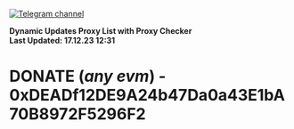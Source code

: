 [![Telegram channel](https://img.shields.io/endpoint?url=https://runkit.io/damiankrawczyk/telegram-badge/branches/master?url=https://t.me/n4z4v0d)](https://t.me/n4z4v0d) 

**Dynamic Updates Proxy List with Proxy Checker**  
**Last Updated: 17.12.23 12:31**

# DONATE (_any evm_) - 0xDEADf12DE9A24b47Da0a43E1bA70B8972F5296F2
